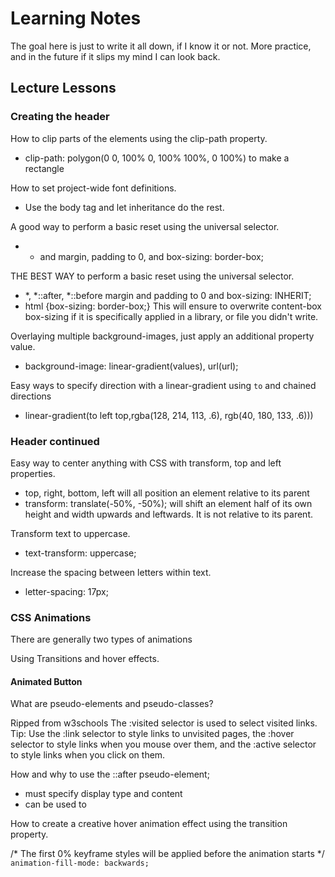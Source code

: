 # Learning Notes

The goal here is just to write it all down, if I know it or not. More practice, and in the future if it slips my mind I can look back.

## Lecture Lessons

### Creating the header

How to clip parts of the elements using the clip-path property.
- clip-path: polygon(0 0, 100% 0, 100% 100%, 0 100%) to make a rectangle

How to set project-wide font definitions.
- Use the body tag and let inheritance do the rest.
  
A good way to perform a basic reset using the universal selector.
- * and margin, padding to 0, and box-sizing: border-box;

THE BEST WAY to perform a basic reset using the universal selector.
- *, *::after, *::before margin and padding to 0 and box-sizing: INHERIT; 
- html {box-sizing: border-box;}
This will ensure to overwrite content-box box-sizing if it is specifically applied in a library, or file you didn't write.

Overlaying multiple background-images, just apply an additional property value.
- background-image: linear-gradient(values), url(url);

Easy ways to specify direction with a linear-gradient using ```to``` and chained directions
- linear-gradient(to left top,rgba(128, 214, 113, .6), rgb(40, 180, 133, .6)))

### Header continued

Easy way to center anything with CSS with transform, top and left properties.
- top, right, bottom, left will all position an element relative to its parent
- transform: translate(-50%, -50%); will shift an element half of its own height and width upwards and leftwards. It is not relative to its parent.

Transform text to uppercase.
- text-transform: uppercase;

Increase the spacing between letters within text.
- letter-spacing: 17px;

### CSS Animations

There are generally two types of animations 

Using Transitions and hover effects.

#### Animated Button

What are pseudo-elements and pseudo-classes?

Ripped from w3schools
The :visited selector is used to select visited links.
Tip: Use the :link selector to style links to unvisited pages, the :hover selector to style links when you mouse over them, and the :active selector to style links when you click on them.

How and why to use the ::after pseudo-element;
- must specify display type and content
- can be used to 


How to create a creative hover animation effect using the transition property.

/* The first 0% keyframe styles will be applied before the animation starts */
```animation-fill-mode: backwards;```